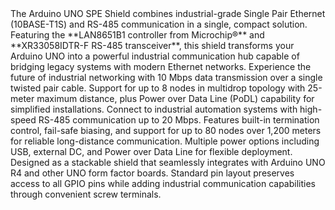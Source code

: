 <FeatureDescription>
The Arduino UNO SPE Shield combines industrial-grade Single Pair Ethernet (10BASE-T1S) and RS-485 communication in a single, compact solution. Featuring the **LAN8651B1 controller from Microchip®** and **XR33058IDTR-F RS-485 transceiver**, this shield transforms your Arduino UNO into a powerful industrial communication hub capable of bridging legacy systems with modern Ethernet networks.
</FeatureDescription>

<FeatureList>
<Feature title="Single Pair Ethernet (10BASE-T1S)" image="communication">
Experience the future of industrial networking with 10 Mbps data transmission over a single twisted pair cable. Support for up to 8 nodes in multidrop topology with 25-meter maximum distance, plus Power over Data Line (PoDL) capability for simplified installations.
</Feature>

<Feature title="RS-485 Communication" image="industry">
Connect to industrial automation systems with high-speed RS-485 communication up to 20 Mbps. Features built-in termination control, fail-safe biasing, and support for up to 80 nodes over 1,200 meters for reliable long-distance communication.
</Feature>

<Feature title="Power Management" image="power">
Multiple power options including USB, external DC, and Power over Data Line for flexible deployment.
</Feature>

<Feature title="UNO Form Factor Compatible" image="uno-form-factor">
Designed as a stackable shield that seamlessly integrates with Arduino UNO R4 and other UNO form factor boards. Standard pin layout preserves access to all GPIO pins while adding industrial communication capabilities through convenient screw terminals.
</Feature>

</FeatureList>
